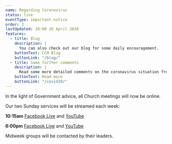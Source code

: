 ```yaml
---
name: Regarding Coronavirus
status: live
eventType: important-notice
order: 3
lastUpdated: 10:00 26 April 2020
features:
  - title: Blog
    description: |
      You can also check out our blog for some daily encouragement.
    buttonText: CCM Blog
    buttonLink: "/blog/"
  - title: Some further comments
    description: |
      Read some more detailed comments on the coronavirus situation from Matt Fuller.
    buttonText: Read more
    buttonLink: "/covid19/"
---
```


In the light of Government advice, all Church meetings will now be online.

Our two Sunday services will be streamed each week:

**10:15am** [Facebook Live](https://www.facebook.com/christchurch.mayfair.1) and [YouTube](https://youtu.be/6FPrAgeHmFo)

**6:00pm** [Facebook Live](https://www.facebook.com/christchurch.mayfair.1) and [YouTube](https://youtu.be/fSR2e1fBJxQ)

Midweek groups will be contacted by their leaders.
